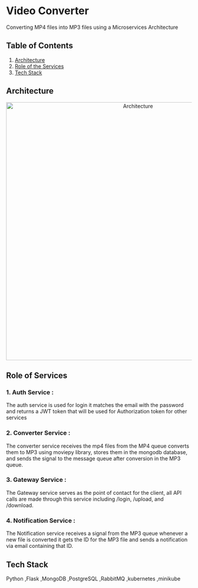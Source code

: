 # Video Converter
Converting MP4 files into MP3 files using a Microservices Architecture

## Table of Contents

1. [Architecture](#architecture)
2. [Role of the Services](#role-of-the-services)
3. [Tech Stack](#tech-stack)

   
## Architecture

<p align="center">
  <img src="https://github.com/Indranil0603/video-converter-microservices/assets/95271465/9f83078a-42ba-4ae9-8516-0c39d6c23c75" width="700" title="Architecture" alt="Architecture">
</p>


## Role of Services
### 1. Auth Service :
The auth service is used for login it matches the email with the password and returns a JWT token that will be used for Authorization token for other services
### 2. Converter Service :
The converter service receives the mp4 files from the MP4 queue converts them to MP3 using moviepy library, stores them in the mongodb database, and sends the signal to the message queue after conversion in the MP3 queue.
### 3. Gateway Service :
The Gateway service serves as the point of contact for the client, all API calls are made through this service including /login, /upload, and /download.
### 4. Notification Service :
The Notification service receives a signal from the MP3 queue whenever a new file is converted it gets the ID for the MP3 file and sends a notification via email containing that ID.

## Tech Stack
Python ,Flask ,MongoDB ,PostgreSQL ,RabbitMQ ,kubernetes ,minikube

